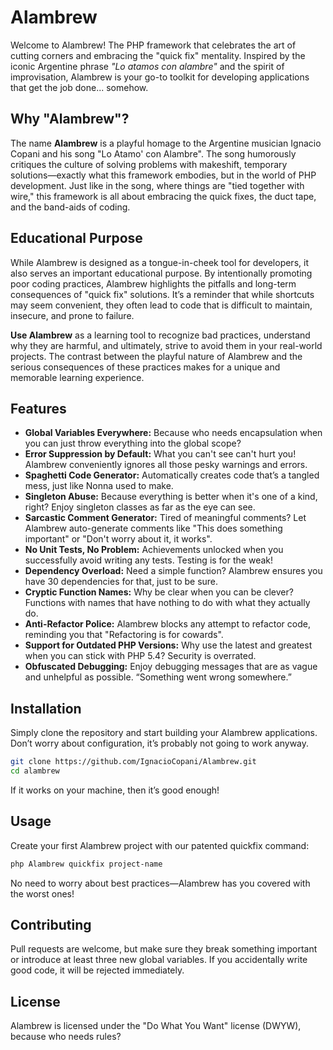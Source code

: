 # Alambrew
Welcome to Alambrew! The PHP framework that celebrates the art of cutting corners and embracing the "quick fix" mentality. Inspired by the iconic Argentine phrase *"Lo atamos con alambre"* and the spirit of improvisation, Alambrew is your go-to toolkit for developing applications that get the job done... somehow.

## Why "Alambrew"?
The name **Alambrew** is a playful homage to the Argentine musician Ignacio Copani and his song "Lo Atamo' con Alambre". The song humorously critiques the culture of solving problems with makeshift, temporary solutions—exactly what this framework embodies, but in the world of PHP development. Just like in the song, where things are "tied together with wire," this framework is all about embracing the quick fixes, the duct tape, and the band-aids of coding.

## Educational Purpose
While Alambrew is designed as a tongue-in-cheek tool for developers, it also serves an important educational purpose. By intentionally promoting poor coding practices, Alambrew highlights the pitfalls and long-term consequences of "quick fix" solutions. It’s a reminder that while shortcuts may seem convenient, they often lead to code that is difficult to maintain, insecure, and prone to failure.

**Use Alambrew** as a learning tool to recognize bad practices, understand why they are harmful, and ultimately, strive to avoid them in your real-world projects. The contrast between the playful nature of Alambrew and the serious consequences of these practices makes for a unique and memorable learning experience.

## Features
- **Global Variables Everywhere:** Because who needs encapsulation when you can just throw everything into the global scope?
- **Error Suppression by Default:** What you can't see can't hurt you! Alambrew conveniently ignores all those pesky warnings and errors.
- **Spaghetti Code Generator:** Automatically creates code that’s a tangled mess, just like Nonna used to make.
- **Singleton Abuse:** Because everything is better when it's one of a kind, right? Enjoy singleton classes as far as the eye can see.
- **Sarcastic Comment Generator:** Tired of meaningful comments? Let Alambrew auto-generate comments like "This does something important" or "Don't worry about it, it works".
- **No Unit Tests, No Problem:** Achievements unlocked when you successfully avoid writing any tests. Testing is for the weak!
- **Dependency Overload:** Need a simple function? Alambrew ensures you have 30 dependencies for that, just to be sure.
- **Cryptic Function Names:** Why be clear when you can be clever? Functions with names that have nothing to do with what they actually do.
- **Anti-Refactor Police:** Alambrew blocks any attempt to refactor code, reminding you that "Refactoring is for cowards".
- **Support for Outdated PHP Versions:** Why use the latest and greatest when you can stick with PHP 5.4? Security is overrated.
- **Obfuscated Debugging:** Enjoy debugging messages that are as vague and unhelpful as possible. “Something went wrong somewhere.”

## Installation
Simply clone the repository and start building your Alambrew applications. Don’t worry about configuration, it’s probably not going to work anyway.

```bash
git clone https://github.com/IgnacioCopani/Alambrew.git
cd alambrew
```
If it works on your machine, then it’s good enough!

## Usage
Create your first Alambrew project with our patented quickfix command:

```bash
php Alambrew quickfix project-name
```
No need to worry about best practices—Alambrew has you covered with the worst ones!

## Contributing
Pull requests are welcome, but make sure they break something important or introduce at least three new global variables. If you accidentally write good code, it will be rejected immediately.

## License
Alambrew is licensed under the "Do What You Want" license (DWYW), because who needs rules?

